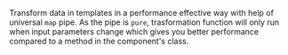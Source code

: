 Transform data in templates in a performance effective way with help of universal `map` pipe.
As the pipe is `pure`, trasformation function will only run when input parameters change which gives you better performance compared to a method in the component's class.
